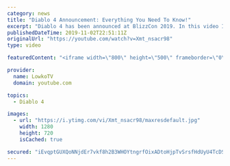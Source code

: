 ```yaml
---
category: news
title: "Diablo 4 Announcement: Everything You Need To Know!"
excerpt: "Diablo 4 has been announced at BlizzCon 2019. In this video I go over everything you need to know about this upcoming Blizzard Entertainment game."
publishedDateTime: 2019-11-02T22:51:11Z
originalUrl: "https://youtube.com/watch?v=Xmt_nsacr98"
type: video

featuredContent: "<iframe width=\"800\" height=\"500\" frameborder=\"0\" src=\"https://www.youtube.com/embed/Xmt_nsacr98\" allow=\"accelerometer; autoplay; encrypted-media; gyroscope; picture-in-picture\" allowfullscreen></iframe>"

provider:
  name: LowkoTV
  domain: youtube.com

topics:
  - Diablo 4

images:
  - url: "https://i.ytimg.com/vi/Xmt_nsacr98/maxresdefault.jpg"
    width: 1280
    height: 720
    isCached: true

secured: "iEvqptGUXQoNNjdEr7vkf8h2B3WHOYtngrfOixADtoHjpTvSrsfHdUyU4TcDSbXvZg+I88BKBcDnhsl6iZYPby2S5LqDngeYUd2ipCbKzSkCT6NTem06dJ0urPBoyus991voPOMoB/1pWVSvOEf/gx4c5N0WQ3yczBumef1UvNuVGYa/nFuPl+16U0BKHh8/FAyJvOL+nnuEq+lr1fk4iiR/05QgVBu9OfEvAS24mVmGNRUjO72Z3HwYLpVv6+STXMba9kCCzYrK1cKuJMsFETpuu88jomC+b4bL1l+Ojeu74z0Z/OATWTRMWShmTMSZaNFl7zi0wCxGOcfyAY4KllbyhSpACLMlDaKeIH20KdDd853hucsNKdIkPvTdgYPDriUbvK5o0NKSW3cr8kJDvLcdj9eg5Oyi6YbYkkNSJ4stLmCS4pdxaTrm8lbz9Y6T;Vh8aqs4cy9fMMDDxez1hRg=="
---
```


